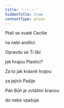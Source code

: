 ```yaml
---
title: '– – – '
hiddenTitle: true
contentType: prose
---
```


Ptali se svaté Cecilie

na nebi andílci:

Opravdu se Ti líbí

jak hrajou Plastici?

Za to jak krásně hrajou

za jejich Pašije

Pán Bůh je zvláštní branou

do nebe vpašuje
